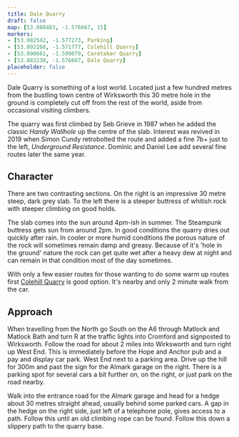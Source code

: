 ```yaml
---
title: Dale Quarry 
draft: false
map: [53.088483, -1.576667, 15]
markers:
- [53.082542, -1.577273, Parking]
- [53.092268, -1.571777, Colehill Quarry]
- [53.090661, -1.599079, Caretaker Quarry]
- [53.083238, -1.576667, Dale Quarry]
placeholder: false
---
```




Dale Quarry is something of a lost world. Located just a few hundred metres from the bustling town centre of Wirksworth this 30 metre hole in the ground is completely cut off from the rest of the world, aside from occasional visiting climbers.

The quarry was first climbed by Seb Grieve in 1987 when he added the classic *Handy Wallhole* up the centre of the slab. Interest was revived in 2019 when Simon Cundy retrobolted the route and added a fine 7b+ just to the left, *Underground Resistance*. Dominic and Daniel Lee add several fine routes later the same year.

## Character

There are two contrasting sections. On the right is an impressive 30 metre steep, dark grey slab. To the left there is a steeper buttress of whitish rock with steeper climbing on good holds.

The slab comes into the sun around 4pm-ish in summer. The Steampunk buttress gets sun from around 2pm. In good conditions the quarry dries out quickly after rain. In cooler or more humid conditions the porous nature of the rock will sometimes remain damp and greasy. Because of it's 'hole in the ground' nature the rock can get quite wet after a heavy dew at night and can remain in that condition most of the day sometimes.

With only a few easier routes for those wanting to do some warm up routes first [Colehill Quarry](/peak/matlock/colehill-quarry/) is good option. It's nearby and only 2 minute walk from the car.

## Approach

When travelling from the North go South on the A6 through Matlock and Matlock Bath and turn R at the traffic lights into Cromford and signposted to Wirksworth. Follow the road for about 2 miles into Wirksworth and turn right up West End. This is immediately before the Hope and Anchor pub and a pay and display car park.  West End next to a parking area. Drive up the hill for 300m and past the sign for the Almark garage on the right. There is a parking spot for several cars a bit further on, on the right, or just park on the road nearby.

Walk into the entrance road for the Almark garage and head for a hedge about 30 metres straight ahead, usually behind some parked cars. A gap in the hedge on the right side, just left of a telephone pole, gives access to a path. Follow this until an old climbing rope can be found. Follow this down a slippery path to the quarry base. 

